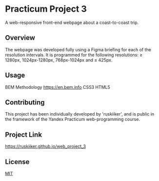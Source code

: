 # Practicum Project 3
A web-responsive front-end webpage about a coast-to-coast trip.

## Overview
The webpage was developed fully using a Figma briefing for each of the resolution intervals. It is programmed for the following resolutions: ≥ 1280px, 1024px-1280px, 768px-1024px and ≤ 425px.

## Usage
BEM Methodology https://en.bem.info
CSS3
HTML5

## Contributing
This project has been individually developed by 'ruskiiker', and is public in the framework of the Yandex Practicum web-programming course.

## Project Link
https://ruskiiker.github.io/web_project_3

## License
[MIT](https://choosealicense.com/licenses/mit/)
